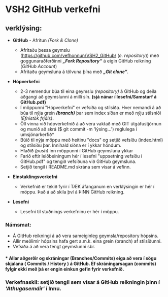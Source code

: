 
# VSH2 GitHub verkefni 

## verklýsing:

*	**GitHub** - Afritun _(Fork & Clone)_
	*	Afritaðu þessa geymslu (https://github.com/vefhonnun/VSH2_GitHub/ (_e. repository_)) með <br> goggunaraðferðinni _**„Fork Repository“**_  á eigin GitHub reikning (_GitHub Account_) 
	*	Afritaðu geymsluna á tölvuna þína með _**„Git clone“**_.

*	**Hópverkefni**
	*	2-3 nemendur búa til eina geymslu _(repository)_ á GitHub og deila aðgangi að geymslunni á milli sín. **(sjá nánar í lesefni/Samstarf á GitHub.pdf)**
	*	Í möppunni "Hópverkefni" er vefsíða og stílsíða. Hver nemandi á að búa til nýja grein **_(branch)_** þar sem index síðan er með nýju stílsniði _(Efnistök frjáls)_. 
	*	Öll vinna við hópverkefnið á að vera vaktað með GIT útgáfustjórnun og munið að skrá ($ git commit -m 'lýsing...') reglulega í umsjónarkerfið*
	*	Búið til nýja möppu með heitinu "docs" og setjið vefsíðu (index.html) og stílsíðu þar. Innihald síðna er í ykkar höndum.
	*	Hlaðið _(push)_ inn möppunni í GitHub geymsluna ykkar
	*	Farið eftir leiðbeiningum hér í lesefni "uppsetning vefsíðu í GitHub.pdf" og tengið vefsíðuna við GitHub geymsluna.
	* 	Setjið tengil í README.md skrána sem vísar á vefinn.

*	**Einstaklingsverkefni**
	*	Verkefnið er tekið fyrir í TÆK áfanganum en verklýsingin er hér í möppu. Það á að skila því á ÞINN GitHub reikning.

*	**Lesefni**
	*	Lesefni til stuðnings verkefninu er hér í möppu.

### Námsmat:
*	Á GitHub reikningi á að vera sameiginleg geymsla/repository hópsins. 
*   Allir meðlimir hópsins hafa gert a.m.k. eina grein (branch) af stílsíðunni.
*	Vefsíða á að vera tengt geymslunni sbr. 

#### * Allar aðgerðir og skráningar (Branches/Commits) eiga að vera í sögu skjalana ( Commits / History ) á GitHub. Ef skráningarsagan (commits) fylgir ekki með þá er engin einkun gefin fyrir verkefnið.  

### Verkefnaskil: setjið tengil sem vísar á GitHub reikningin þinn í _'Athugasemdir'_ í Innu. 
